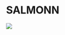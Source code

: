 # SALMONN

<div style='display:flex; gap: 0.25rem; '>
<a href='https://6e1c6913fd83f3e8cb.gradio.live'><img src='https://img.shields.io/badge/gradio-Demo-blue'></a>
</div>

